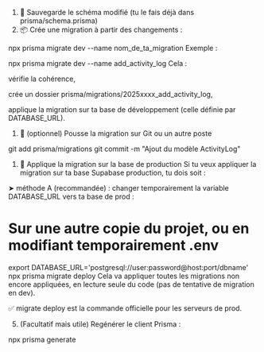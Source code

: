 1. 💾 Sauvegarde le schéma modifié (tu le fais déjà dans prisma/schema.prisma)
2. 📦 Crée une migration à partir des changements :

npx prisma migrate dev --name nom_de_ta_migration
Exemple :

npx prisma migrate dev --name add_activity_log
Cela :

vérifie la cohérence,

crée un dossier prisma/migrations/2025xxxx_add_activity_log,

applique la migration sur ta base de développement (celle définie par DATABASE_URL).

1. 🔄 (optionnel) Pousse la migration sur Git ou un autre poste

git add prisma/migrations
git commit -m "Ajout du modèle ActivityLog"

1. 🚀 Applique la migration sur la base de production
   Si tu veux appliquer la migration sur ta base Supabase production, tu dois soit :

➤ méthode A (recommandée) : changer temporairement la variable DATABASE_URL vers ta base de prod :

# Sur une autre copie du projet, ou en modifiant temporairement .env

export DATABASE_URL='postgresql://user:password@host:port/dbname'
npx prisma migrate deploy
Cela va appliquer toutes les migrations non encore appliquées, en lecture seule du code (pas de tentative de migration en dev).

✅ migrate deploy est la commande officielle pour les serveurs de prod.

5. (Facultatif mais utile) Regénérer le client Prisma :

npx prisma generate
